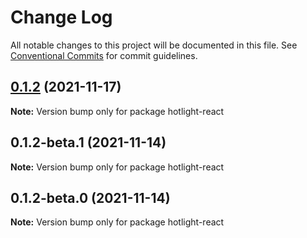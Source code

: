 # Change Log

All notable changes to this project will be documented in this file.
See [Conventional Commits](https://conventionalcommits.org) for commit guidelines.

## [0.1.2](https://github.com/arnklint/hotlight/compare/v0.1.2-beta.1...v0.1.2) (2021-11-17)

**Note:** Version bump only for package hotlight-react





## 0.1.2-beta.1 (2021-11-14)

**Note:** Version bump only for package hotlight-react





## 0.1.2-beta.0 (2021-11-14)

**Note:** Version bump only for package hotlight-react
